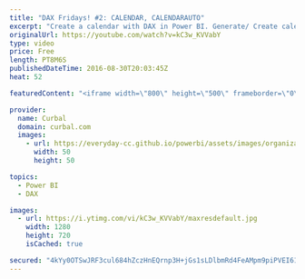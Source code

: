 ```yaml
---
title: "DAX Fridays! #2: CALENDAR, CALENDARAUTO"
excerpt: "Create a calendar with DAX in Power BI. Generate/ Create calendars in DAX using CALENDAR() and/or CALENDARAUTO().  Video keynotes: 01:02 Calendarauto function 03:02 Calendar function  Link to Power BI file and Curbal Glossary: https://curbal.com/blog/create-power-bi-custom-calendars  PREVIOUS VIDEO:"
originalUrl: https://youtube.com/watch?v=kC3w_KVVabY
type: video
price: Free
length: PT8M6S
publishedDateTime: 2016-08-30T20:03:45Z
heat: 52

featuredContent: "<iframe width=\"800\" height=\"500\" frameborder=\"0\" src=\"https://www.youtube.com/embed/kC3w_KVVabY\" allow=\"accelerometer; autoplay; encrypted-media; gyroscope; picture-in-picture\" allowfullscreen></iframe>"

provider:
  name: Curbal
  domain: curbal.com
  images:
    - url: https://everyday-cc.github.io/powerbi/assets/images/organizations/curbal.com-50x50.jpg
      width: 50
      height: 50

topics:
  - Power BI
  - DAX

images:
  - url: https://i.ytimg.com/vi/kC3w_KVVabY/maxresdefault.jpg
    width: 1280
    height: 720
    isCached: true

secured: "4kYy0OTSwJRF3cul684hZczHnEQrnp3H+jGs1sLDlbmRd4FeAMpm9piPVEI61CRRR5T/xMk0xoxhLEYCTPwRxyuNxqVHiRLqDXxRAVJFHkKvcyzhhVlg7C/w2IbZUAxzcIzA9t0yV8anSfsDXGd4Iri1DqHLHm3KDxxrX+VzG/V3fVhxmrq3Z86dCJtnqA6nvlFgrjVzncdlOUnEQPERFLlEDOn8KTWp251kr33ODm2dZ0Xl1Bl4KTK8/myTPSERUWW4vJw0BcQz6pcE74VEncmsYP58xLUZPSxaTZNawJ1Hs3s7aRAeCxhNuAjj7BKZQ9mAxjOWW5JjQyAw7pbpSm5kNUkHec2NyVPANJd+gpOvesQfGkdi4KNMCINX5ZrHSCDwEXeChZtf6LtaEbMi76Yj7NleFuBAwUO3v/cBbHM=;0j9+YiJrshqNyv1tTgvjMg=="
---
```


